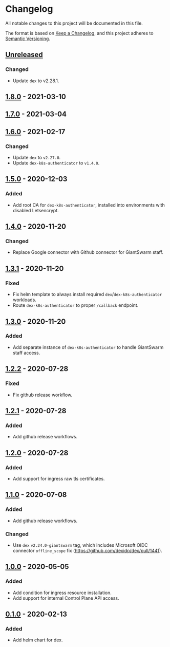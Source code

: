# Changelog

All notable changes to this project will be documented in this file.

The format is based on [Keep a Changelog](https://keepachangelog.com/en/1.0.0/),
and this project adheres to [Semantic Versioning](https://semver.org/spec/v2.0.0.html).

## [Unreleased]

### Changed

- Update `dex` to v2.28.1.

## [1.8.0] - 2021-03-10

## [1.7.0] - 2021-03-04

## [1.6.0] - 2021-02-17

### Changed

- Update `dex` to `v2.27.0`.
- Update `dex-k8s-authenticator` to `v1.4.0`.

## [1.5.0] - 2020-12-03

### Added

- Add root CA for `dex-k8s-authenticator`, installed into environments with disabled Letsencrypt.

## [1.4.0] - 2020-11-20

### Changed

- Replace Google connector with Github connector for GiantSwarm staff.

## [1.3.1] - 2020-11-20

### Fixed

- Fix helm template to always install required `dex`/`dex-k8s-authenticator` workloads.
- Route `dex-k8s-authenticator` to proper `/callback` endpoint.

## [1.3.0] - 2020-11-20

### Added

- Add separate instance of `dex-k8s-authenticator` to handle GiantSwarm staff access.

## [1.2.2] - 2020-07-28

### Fixed

- Fix github release workflow.

## [1.2.1] - 2020-07-28

### Added

- Add github release workflows.

## [1.2.0] - 2020-07-28

### Added

- Add support for ingress raw tls certificates.

## [1.1.0] - 2020-07-08

### Added

- Add github release workflows.

### Changed

- Use `dex` `v2.24.0-giantswarm` tag, which includes Microsoft OIDC connector `offline_scope` fix (https://github.com/dexidp/dex/pull/1441).


## [1.0.0] - 2020-05-05

### Added

- Add condition for ingress resource installation.
- Add support for internal Control Plane API access.

## [0.1.0] - 2020-02-13

### Added

- Add helm chart for dex.

[Unreleased]: https://github.com/giantswarm/dex-app/compare/v1.8.0...HEAD
[1.8.0]: https://github.com/giantswarm/dex-app/compare/v1.7.0...v1.8.0
[1.7.0]: https://github.com/giantswarm/dex-app/compare/v1.6.0...v1.7.0
[1.6.0]: https://github.com/giantswarm/dex-app/compare/v1.5.0...v1.6.0
[1.5.0]: https://github.com/giantswarm/dex-app/compare/v1.4.0...v1.5.0
[1.4.0]: https://github.com/giantswarm/dex-app/compare/v1.3.1...v1.4.0
[1.3.1]: https://github.com/giantswarm/dex-app/compare/v1.3.0...v1.3.1
[1.3.0]: https://github.com/giantswarm/dex-app/compare/v1.2.2...v1.3.0
[1.2.2]: https://github.com/giantswarm/dex-app/compare/v1.2.1...v1.2.2
[1.2.1]: https://github.com/giantswarm/dex-app/compare/v1.2.0...v1.2.1
[1.2.0]: https://github.com/giantswarm/dex-app/compare/v1.1.0...v1.2.0
[1.1.0]: https://github.com/giantswarm/dex-app/compare/v1.0.0...v1.1.0
[1.0.0]: https://github.com/giantswarm/dex-app/tag/compare/v0.1.0...v1.0.0
[0.1.0]: https://github.com/giantswarm/dex-app/tag/v0.1.0
